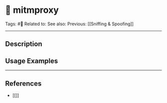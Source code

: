 # 💢 mitmproxy
Tags: #💢
Related to: 
See also: 
Previous: [[Sniffing & Spoofing]]

---
## Description


## Usage Examples


---
## References
- [[]]
